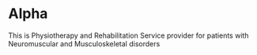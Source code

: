 # Alpha
This is Physiotherapy and Rehabilitation Service provider for patients with Neuromuscular and Musculoskeletal disorders

